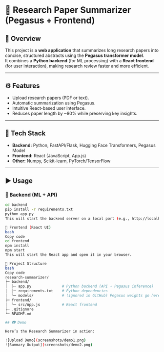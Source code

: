 # 📝 Research Paper Summarizer (Pegasus + Frontend)

## 📌 Overview
This project is a **web application** that summarizes long research papers into concise, structured abstracts using the **Pegasus transformer model**.  
It combines a **Python backend** (for ML processing) with a **React frontend** (for user interaction), making research review faster and more efficient.  

---

## ⚙️ Features
- Upload research papers (PDF or text).  
- Automatic summarization using Pegasus.  
- Intuitive React-based user interface.  
- Reduces paper length by ~80% while preserving key insights.  

---

## 🚀 Tech Stack
- **Backend:** Python, FastAPI/Flask, Hugging Face Transformers, Pegasus Model  
- **Frontend:** React (JavaScript, App.js)  
- **Other:** Numpy, Scikit-learn, PyTorch/TensorFlow  

---

## ▶️ Usage

### 🔹 Backend (ML + API)
```bash
cd backend
pip install -r requirements.txt
python app.py
This will start the backend server on a local port (e.g., http://localhost:8000).

🔹 Frontend (React UI)
bash
Copy code
cd frontend
npm install
npm start
This will start the React app and open it in your browser.

📂 Project Structure
bash
Copy code
research-summarizer/
├─ backend/
│  ├─ app.py              # Python backend (API + Pegasus inference)
│  ├─ requirements.txt    # Python dependencies
│  └─ models/             # (ignored in GitHub) Pegasus weights go here
├─ frontend/
│  └─ src/App.js          # React frontend
├─ .gitignore
└─ README.md

## 📷 Demo

Here’s the Research Summarizer in action:

![Upload Demo](screenshots/demo1.png)
![Summary Output](screenshots/demo2.png)